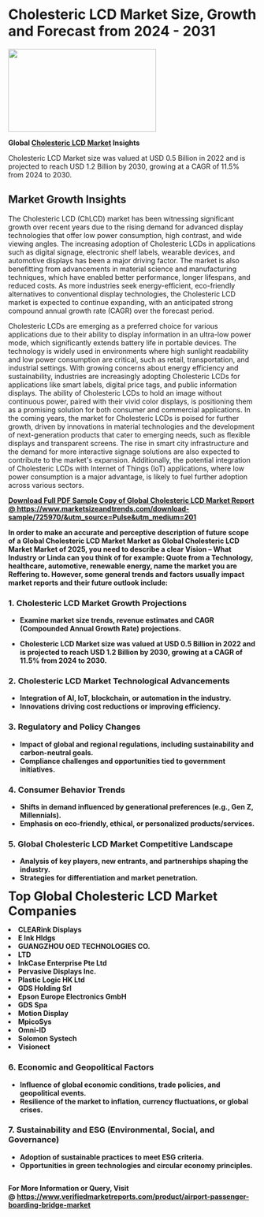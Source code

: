 <H1>Cholesteric LCD Market Size, Growth and Forecast from 2024 - 2031</H1><img class="aligncenter size-medium wp-image-584254" src="https://thirdeyenews.in/wp-content/uploads/2024/09/Global-Market-Research-300x168.jpeg" alt="" width="300" height="168" /><p><strong>Global&nbsp;<a href="https://www.marketsizeandtrends.com/download-sample/725970/&amp;utm_source=Pulse&amp;utm_medium=201">Cholesteric LCD Market</a> Insights</strong></p><p>Cholesteric LCD Market size was valued at USD 0.5 Billion in 2022 and is projected to reach USD 1.2 Billion by 2030, growing at a CAGR of 11.5% from 2024 to 2030.</p><p><h2>Market Growth Insights</h2> <p>The Cholesteric LCD (ChLCD) market has been witnessing significant growth over recent years due to the rising demand for advanced display technologies that offer low power consumption, high contrast, and wide viewing angles. The increasing adoption of Cholesteric LCDs in applications such as digital signage, electronic shelf labels, wearable devices, and automotive displays has been a major driving factor. The market is also benefitting from advancements in material science and manufacturing techniques, which have enabled better performance, longer lifespans, and reduced costs. As more industries seek energy-efficient, eco-friendly alternatives to conventional display technologies, the Cholesteric LCD market is expected to continue expanding, with an anticipated strong compound annual growth rate (CAGR) over the forecast period.</p> <p><strong><a href="path-to-sample-download"></a></strong></p> <p>Cholesteric LCDs are emerging as a preferred choice for various applications due to their ability to display information in an ultra-low power mode, which significantly extends battery life in portable devices. The technology is widely used in environments where high sunlight readability and low power consumption are critical, such as retail, transportation, and industrial settings. With growing concerns about energy efficiency and sustainability, industries are increasingly adopting Cholesteric LCDs for applications like smart labels, digital price tags, and public information displays. The ability of Cholesteric LCDs to hold an image without continuous power, paired with their vivid color displays, is positioning them as a promising solution for both consumer and commercial applications. In the coming years, the market for Cholesteric LCDs is poised for further growth, driven by innovations in material technologies and the development of next-generation products that cater to emerging needs, such as flexible displays and transparent screens. The rise in smart city infrastructure and the demand for more interactive signage solutions are also expected to contribute to the market's expansion. Additionally, the potential integration of Cholesteric LCDs with Internet of Things (IoT) applications, where low power consumption is a major advantage, is likely to fuel further adoption across various sectors. <p><strong><a href="path-to-more-insights"></p><p><span class=""><strong>Download Full PDF Sample Copy of Global Cholesteric LCD Market Report</strong> @ <a href="https://www.marketsizeandtrends.com/download-sample/725970/&amp;utm_source=Pulse&amp;utm_medium=201" target="_blank">https://www.marketsizeandtrends.com/download-sample/725970/&amp;utm_source=Pulse&amp;utm_medium=201</a></span></p><p>In order to make an accurate and perceptive description of future scope of a Global&nbsp;Cholesteric LCD Market Market as Global&nbsp;Cholesteric LCD Market Market of 2025, you need to describe a clear Vision &ndash; What Industry or Linda can you think of for example: Quote from a Technology, healthcare, automotive, renewable energy, name the market you are Reffering to. However, some general trends and factors usually impact market reports and their future outlook include:</p><h3>1.&nbsp;<strong>Cholesteric LCD Market Growth Projections</strong></h3><ul><li>Examine market size trends, revenue estimates and CAGR (Compounded Annual Growth Rate) projections.</li><li><p>Cholesteric LCD Market size was valued at USD 0.5 Billion in 2022 and is projected to reach USD 1.2 Billion by 2030, growing at a CAGR of 11.5% from 2024 to 2030.</p></li></ul><h3>2.&nbsp;<strong>Cholesteric LCD Market Technological Advancements</strong></h3><ul><li>Integration of AI, IoT, blockchain, or automation in the industry.</li><li>Innovations driving cost reductions or improving efficiency.</li></ul><h3>3.&nbsp;<strong>Regulatory and Policy Changes</strong></h3><ul><li>Impact of global and regional regulations, including sustainability and carbon-neutral goals.</li><li>Compliance challenges and opportunities tied to government initiatives.</li></ul><h3>4.&nbsp;<strong>Consumer Behavior Trends</strong></h3><ul><li>Shifts in demand influenced by generational preferences (e.g., Gen Z, Millennials).</li><li>Emphasis on eco-friendly, ethical, or personalized products/services.</li></ul><h3>5.&nbsp;<strong>Global Cholesteric LCD Market Competitive Landscape</strong></h3><ul><li>Analysis of key players, new entrants, and partnerships shaping the industry.</li><li>Strategies for differentiation and market penetration.</li></ul><p data-pm-slice="1 1 []"><span style="color: inherit; font-family: inherit; font-size: 25px;">Top Global Cholesteric LCD Market Companies</span></p><div class="" data-test-id=""><p><li>CLEARink Displays</li><li> E Ink Hldgs</li><li> GUANGZHOU OED TECHNOLOGIES CO.</li><li> LTD</li><li> InkCase Enterprise Pte Ltd</li><li> Pervasive Displays Inc.</li><li> Plastic Logic HK Ltd</li><li> GDS Holding Srl</li><li> Epson Europe Electronics GmbH</li><li> GDS Spa</li><li> Motion Display</li><li> MpicoSys</li><li> Omni-ID</li><li> Solomon Systech</li><li> Visionect</li></p></div><h3>6.&nbsp;<strong>Economic and Geopolitical Factors</strong></h3><ul><li>Influence of global economic conditions, trade policies, and geopolitical events.</li><li>Resilience of the market to inflation, currency fluctuations, or global crises.</li></ul><h3>7.&nbsp;<strong>Sustainability and ESG (Environmental, Social, and Governance)</strong></h3><ul><li>Adoption of sustainable practices to meet ESG criteria.</li><li>Opportunities in green technologies and circular economy principles.</li></ul><h2><strong style="font-size: 14px;">For More Information or Query, Visit @&nbsp;</strong><a style="background-color: #ffffff; font-size: 14px;" href="https://www.marketsizeandtrends.com/report/cholesteric-lcd-market/" target="_blank">https://www.verifiedmarketreports.com/product/airport-passenger-boarding-bridge-market</a></h2>
